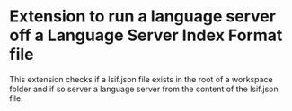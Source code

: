 # Extension to run a language server off a Language Server Index Format file

This extension checks if a lsif.json file exists in the root of a workspace folder and if so server a language server from the content of the lsif.json file.
